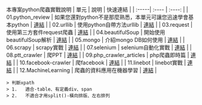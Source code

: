 本專案python爬蟲實戰說明
| 單元 | 說明 | 快速連結 |
| :-----| :---- | :----: |
| 01.python_review | 如果您還對python不是那麼熟悉，本單元可讓您迅速學會基本python | [連結](https://github.com/harry83528/crawlerToMachinLearningAndBot/tree/master/01.python_review "python_review") |
| 02.urllib | 使用python自帶方法urllib | [連結](https://github.com/harry83528/crawlerToMachinLearningAndBot/tree/master/02.urllib "urllib") |
| 03.request | 使用第三方套件request爬蟲 | [連結](https://github.com/harry83528/crawlerToMachinLearningAndBot/tree/master/03.request "request") |
| 04.beautifulSoup | 開始使用beautifulSoup解析 | [連結](https://github.com/harry83528/crawlerToMachinLearningAndBot/tree/master/04.beautifulSoup "beautifulSoup") |
| 05.mongo | 介紹mongo DB如何使用 | [連結](https://github.com/harry83528/crawlerToMachinLearningAndBot/tree/master/05.mongo "mongo") |
| 06.scrapy | scrapy實戰 | [連結](https://github.com/harry83528/crawlerToMachinLearningAndBot/tree/master/06.scrapy "scrapy") |
| 07.selenium | selenium自動化實戰 | [連結](https://github.com/harry83528/crawlerToMachinLearningAndBot/tree/master/07.selenium "selenium") |
| 08.ptt_crawler | 爬PPT | [連結](https://github.com/harry83528/crawlerToMachinLearningAndBot/tree/master/08.ptt_crawler "ptt_crawler") |
| 09.php_crawler_articles | php爬蟲即時篇 | [連結](https://github.com/harry83528/crawlerToMachinLearningAndBot/tree/master/09.php_crawler_articles "php_crawler_articles") |
| 10.facebook-crawler | 爬facebook | [連結](https://github.com/harry83528/crawlerToMachinLearningAndBot/tree/master/10.facebook-crawler "facebook-crawler") |
| 11.linebot | linebot實戰 | [連結](https://github.com/harry83528/crawlerToMachinLearningAndBot/tree/master/11.linebot "linebot") |
| 12.MachineLearning | 爬蟲的資料應用在機器學習 | [連結](https://github.com/harry83528/crawlerToMachinLearningAndBot/tree/master/12.MachineLearning "MachineLearning") |


    > 判斷xpath
    > 1.   適合-table、有定義div、span
    > 2.   不適合才用split()-橫向排版、左右排列